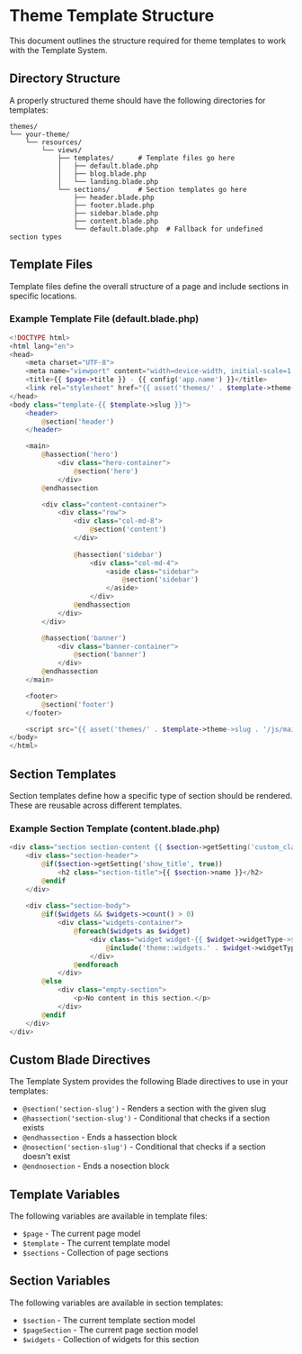 # Theme Template Structure

This document outlines the structure required for theme templates to work with the Template System.

## Directory Structure

A properly structured theme should have the following directories for templates:

```
themes/
└── your-theme/
    └── resources/
        └── views/
            ├── templates/      # Template files go here
            │   ├── default.blade.php
            │   ├── blog.blade.php
            │   └── landing.blade.php
            └── sections/       # Section templates go here
                ├── header.blade.php
                ├── footer.blade.php
                ├── sidebar.blade.php
                ├── content.blade.php
                └── default.blade.php  # Fallback for undefined section types
```

## Template Files

Template files define the overall structure of a page and include sections in specific locations. 

### Example Template File (default.blade.php)

```php
<!DOCTYPE html>
<html lang="en">
<head>
    <meta charset="UTF-8">
    <meta name="viewport" content="width=device-width, initial-scale=1.0">
    <title>{{ $page->title }} - {{ config('app.name') }}</title>
    <link rel="stylesheet" href="{{ asset('themes/' . $template->theme->slug . '/css/styles.css') }}">
</head>
<body class="template-{{ $template->slug }}">
    <header>
        @section('header')
    </header>

    <main>
        @hassection('hero')
            <div class="hero-container">
                @section('hero')
            </div>
        @endhassection

        <div class="content-container">
            <div class="row">
                <div class="col-md-8">
                    @section('content')
                </div>
                
                @hassection('sidebar')
                    <div class="col-md-4">
                        <aside class="sidebar">
                            @section('sidebar')
                        </aside>
                    </div>
                @endhassection
            </div>
        </div>

        @hassection('banner')
            <div class="banner-container">
                @section('banner')
            </div>
        @endhassection
    </main>

    <footer>
        @section('footer')
    </footer>

    <script src="{{ asset('themes/' . $template->theme->slug . '/js/main.js') }}"></script>
</body>
</html>
```

## Section Templates

Section templates define how a specific type of section should be rendered. These are reusable across different templates.

### Example Section Template (content.blade.php)

```php
<div class="section section-content {{ $section->getSetting('custom_class', '') }}" id="section-{{ $section->slug }}">
    <div class="section-header">
        @if($section->getSetting('show_title', true))
            <h2 class="section-title">{{ $section->name }}</h2>
        @endif
    </div>
    
    <div class="section-body">
        @if($widgets && $widgets->count() > 0)
            <div class="widgets-container">
                @foreach($widgets as $widget)
                    <div class="widget widget-{{ $widget->widgetType->slug }}" id="widget-{{ $widget->id }}">
                        @include('theme::widgets.' . $widget->widgetType->slug, ['widget' => $widget])
                    </div>
                @endforeach
            </div>
        @else
            <div class="empty-section">
                <p>No content in this section.</p>
            </div>
        @endif
    </div>
</div>
```

## Custom Blade Directives

The Template System provides the following Blade directives to use in your templates:

- `@section('section-slug')` - Renders a section with the given slug
- `@hassection('section-slug')` - Conditional that checks if a section exists
- `@endhassection` - Ends a hassection block
- `@nosection('section-slug')` - Conditional that checks if a section doesn't exist
- `@endnosection` - Ends a nosection block

## Template Variables

The following variables are available in template files:

- `$page` - The current page model
- `$template` - The current template model
- `$sections` - Collection of page sections

## Section Variables

The following variables are available in section templates:

- `$section` - The current template section model
- `$pageSection` - The current page section model
- `$widgets` - Collection of widgets for this section
